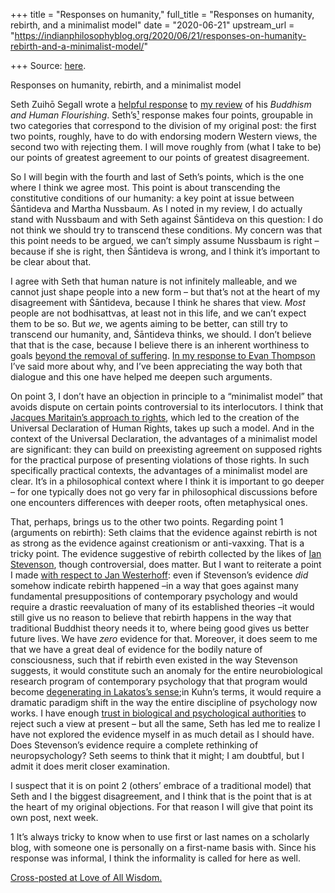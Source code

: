 +++
title = "Responses on humanity,"
full_title = "Responses on humanity, rebirth, and a minimalist model"
date = "2020-06-21"
upstream_url = "https://indianphilosophyblog.org/2020/06/21/responses-on-humanity-rebirth-and-a-minimalist-model/"

+++
Source: [here](https://indianphilosophyblog.org/2020/06/21/responses-on-humanity-rebirth-and-a-minimalist-model/).

Responses on humanity, rebirth, and a minimalist model

Seth Zuihō Segall wrote a [helpful
response](http://loveofallwisdom.com/blog/2020/05/endorsing-and-rejecting-the-views-of-the-modern-west/#comment-40961)
to [my
review](http://loveofallwisdom.com/blog/2020/05/endorsing-and-rejecting-the-views-of-the-modern-west/)
of his *Buddhism and Human Flourishing*. Seth’s[¹](#footnote1) response
makes four points, groupable in two categories that correspond to the
division of my original post: the first two points, roughly, have to do
with endorsing modern Western views, the second two with rejecting them.
I will move roughly from (what I take to be) our points of greatest
agreement to our points of greatest disagreement.

So I will begin with the fourth and last of Seth’s points, which is the
one where I think we agree most. This point is about transcending the
constitutive conditions of our humanity: a key point at issue between
Śāntideva and Martha Nussbaum. As I noted in my review, I do actually
stand with Nussbaum and with Seth against Śāntideva on this question: I
do not think we should try to transcend these conditions. My concern was
that this point needs to be argued, we can’t simply assume Nussbaum is
right – because if she is right, then Śāntideva is wrong, and I think
it’s important to be clear about that.

I agree with Seth that human nature is not infinitely malleable, and we
cannot just shape people into a new form – but that’s not at the heart
of my disagreement with Śāntideva, because I think he shares that view.
*Most* people are not bodhisattvas, at least not in this life, and we
can’t expect them to be so. But *we*, we agents aiming to be better, can
still try to transcend our humanity, and, Śāntideva thinks, we should. I
don’t believe that that is the case, because I believe there is an
inherent worthiness to goals [beyond the removal of
suffering](http://loveofallwisdom.com/blog/2017/10/beyond-the-removal-of-suffering/).
[In my response to Evan
Thompson](http://loveofallwisdom.com/blog/2020/05/grappling-with-impermanence/)
I’ve said more about why, and I’ve been appreciating the way both that
dialogue and this one have helped me deepen such arguments.

On point 3, I don’t have an objection in principle to a “minimalist
model” that avoids dispute on certain points controversial to its
interlocutors. I think that [Jacques Maritain’s approach to
rights](http://loveofallwisdom.com/blog/2016/02/rights-are-instrumental/),
which led to the creation of the Universal Declaration of Human Rights,
takes up such a model. And in the context of the Universal Declaration,
the advantages of a minimalist model are significant: they can build on
preexisting agreement on supposed rights for the practical purpose of
presenting violations of those rights. In such specifically practical
contexts, the advantages of a minimalist model are clear. It’s in a
philosophical context where I think it is important to go deeper – for
one typically does not go very far in philosophical discussions before
one encounters differences with deeper roots, often metaphysical ones.

That, perhaps, brings us to the other two points. Regarding point 1
(arguments on rebirth): Seth claims that the evidence against rebirth is
not as strong as the evidence against creationism or anti-vaxxing. That
is a tricky point. The evidence suggestive of rebirth collected by the
likes of [Ian Stevenson](https://en.wikipedia.org/wiki/Ian_Stevenson),
though controversial, does matter. But I want to reiterate a point I
made [with respect to Jan
Westerhoff](http://loveofallwisdom.com/blog/2017/09/in-defence-of-buddhism-without-rebirth/):
even if Stevenson’s evidence *did* somehow indicate rebirth happened
–in a way that goes against many fundamental presuppositions of
contemporary psychology and would require a drastic reevaluation of many
of its established theories –it would still give us no reason to
believe that rebirth happens in the way that traditional Buddhist theory
needs it to, where being good gives us better future lives. We have
*zero* evidence for that. Moreover, it does seem to me that we have a
great deal of evidence for the bodily nature of consciousness, such that
if rebirth even existed in the way Stevenson suggests, it would
constitute such an anomaly for the entire neurobiological research
program of contemporary psychology that that program would become
[degenerating in Lakatos’s
sense](http://loveofallwisdom.com/blog/2018/06/the-middle-ground-in-philosophy-of-science/);in
Kuhn’s terms, it would require a dramatic paradigm shift in the way the
entire discipline of psychology now works. I have enough [trust in
biological and psychological
authorities](http://loveofallwisdom.com/blog/2014/10/sabda-and-the-sciences/)
to reject such a view at present – but all the same, Seth has led me to
realize I have not explored the evidence myself in as much detail as I
should have. Does Stevenson’s evidence require a complete rethinking of
neuropsychology? Seth seems to think that it might; I am doubtful, but I
admit it does merit closer examination.

I suspect that it is on point 2 (others’ embrace of a traditional model)
that Seth and I the biggest disagreement, and I think that is the point
that is at the heart of my original objections. For that reason I will
give that point its own post, next week.

1 It’s always tricky to know when to use first or last names on a
scholarly blog, with someone one is personally on a first-name basis
with. Since his response was informal, I think the informality is called
for here as well.

[Cross-posted at Love of All
Wisdom.](http://loveofallwisdom.com/blog/2020/06/responses-on-humanity,-rebirth,-and-a-minimalist-model/)
